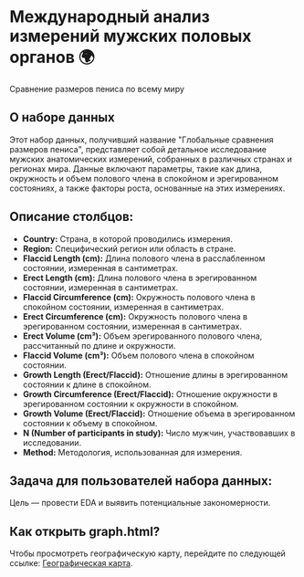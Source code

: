 # Международный анализ измерений мужских половых органов 🌍
Сравнение размеров пениса по всему миру

## О наборе данных
Этот набор данных, получивший название "Глобальные сравнения размеров пениса", представляет собой детальное исследование мужских анатомических измерений, собранных в различных странах и регионах мира. Данные включают параметры, такие как длина, окружность и объем полового члена в спокойном и эрегированном состояниях, а также факторы роста, основанные на этих измерениях.

## Описание столбцов:
* **Country:** Страна, в которой проводились измерения.
* **Region:** Специфический регион или область в стране.
* **Flaccid Length (cm):** Длина полового члена в расслабленном состоянии, измеренная в сантиметрах.
* **Erect Length (cm):** Длина полового члена в эрегированном состоянии, измеренная в сантиметрах.
* **Flaccid Circumference (cm):** Окружность полового члена в спокойном состоянии, измеренная в сантиметрах.
* **Erect Circumference (cm):** Окружность полового члена в эрегированном состоянии, измеренная в сантиметрах.
* **Erect Volume (cm³):** Объем эрегированного полового члена, рассчитанный по длине и окружности.
* **Flaccid Volume (cm³):** Объем полового члена в спокойном состоянии.
* **Growth Length (Erect/Flaccid):** Отношение длины в эрегированном состоянии к длине в спокойном.
* **Growth Circumference (Erect/Flaccid):** Отношение окружности в эрегированном состоянии к окружности в спокойном.
* **Growth Volume (Erect/Flaccid):** Отношение объема в эрегированном состоянии к объему в спокойном.
* **N (Number of participants in study):** Число мужчин, участвовавших в исследовании.
* **Method:** Методология, использованная для измерения.
  
## Задача для пользователей набора данных:
Цель — провести EDA и выявить потенциальные закономерности.

## Как открыть graph.html?
Чтобы просмотреть географическую карту, перейдите по следующей ссылке: [Географическая карта](https://cosmys81.github.io/Data-Science-Projects/Project2/graph.html).

